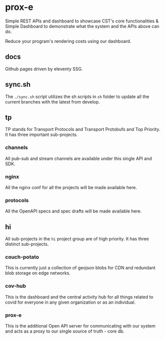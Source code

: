 # prox-e
Simple REST APIs and dashboard to showcase CST's core functionalities &
Simple Dashboard to demonstrate what the system and the APIs above can do.


Reduce your program's rendering costs using our dashboard.

## docs

Github pages driven by eleventy SSG.

## sync.sh

The `./sync.sh` script utilizes the sh scripts in `sh` folder to update all the current branches with the latest from develop.

## tp

TP stands for Transport Protocols and Transport Protobufs and Top Priority. It has three important sub-projects.

### channels

All pub-sub and stream channels are available under this single API and SDK.

### nginx

All the nginx conf for all the projects will be made available here. 

### protocols

All the OpenAPI specs and spec drafts will be made available here.

## hi

All sub-projects in the `hi` project group are of high priority. It has three distinct sub-projects.

### couch-potato

This is currently just a collection of geojson blobs for CDN and redundant blob storage on edge networks. 

### cov-hub

This is the dashboard and the central activity hub for all things related to covid for everyone in any given organization or as an individual. 

### prox-e

This is the additional Open API server for communicating with our system and acts as a proxy to our single source of truth - core db.
